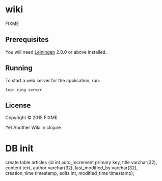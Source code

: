 # wiki

FIXME

## Prerequisites

You will need [Leiningen][] 2.0.0 or above installed.

[leiningen]: https://github.com/technomancy/leiningen

## Running

To start a web server for the application, run:

    lein ring server

## License

Copyright © 2015 FIXME

Yet Another Wiki in clojure

# DB init

 create table articles (id int auto_increment primary key, title varchar(32), content text, author varchar(32), last_modified_by varchar(32), creation_time timestamp, edits int, modified_time timestamp);

